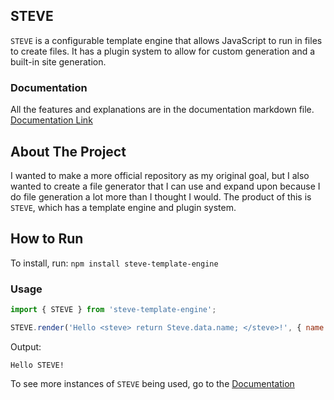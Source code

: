 ## STEVE
`STEVE` is a configurable template engine that allows JavaScript to run in files to create files. It has a plugin system to allow for custom generation and a built-in site generation.

### Documentation
All the features and explanations are in the documentation markdown file.
[Documentation Link](https://github.com/CodingAP/steve/blob/main/documentation.md)

## About The Project
I wanted to make a more official repository as my original goal, but I also wanted to create a file generator that I can use and expand upon because I do file generation a lot more than I thought I would. The product of this is `STEVE`, which has a template engine and plugin system.

## How to Run

To install, run:
`npm install steve-template-engine`
   
### Usage

```javascript
import { STEVE } from 'steve-template-engine';

STEVE.render('Hello <steve> return Steve.data.name; </steve>!', { name: 'STEVE' });
```

Output:
```
Hello STEVE!
```

To see more instances of `STEVE` being used, go to the [Documentation](https://github.com/CodingAP/steve/blob/main/documentation.md)